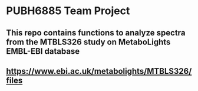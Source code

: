# PUBH6885 Team Project
## This repo contains functions to analyze spectra from the MTBLS326 study on MetaboLights EMBL-EBI database
## <https://www.ebi.ac.uk/metabolights/MTBLS326/files>
